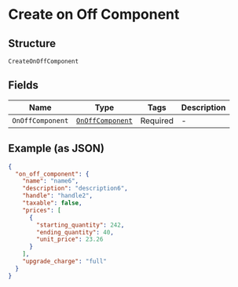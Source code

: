 
# Create on Off Component

## Structure

`CreateOnOffComponent`

## Fields

| Name | Type | Tags | Description |
|  --- | --- | --- | --- |
| `OnOffComponent` | [`OnOffComponent`](../../doc/models/on-off-component.md) | Required | - |

## Example (as JSON)

```json
{
  "on_off_component": {
    "name": "name6",
    "description": "description6",
    "handle": "handle2",
    "taxable": false,
    "prices": [
      {
        "starting_quantity": 242,
        "ending_quantity": 40,
        "unit_price": 23.26
      }
    ],
    "upgrade_charge": "full"
  }
}
```

